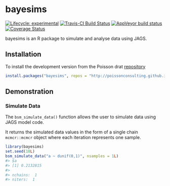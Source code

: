 
<!-- README.md is generated from README.Rmd. Please edit that file -->

# bayesims

<!-- badges: start -->

[![Lifecycle:
experimental](https://img.shields.io/badge/lifecycle-experimental-orange.svg)](https://www.tidyverse.com/lifecycle/#experimental)
[![Travis-CI Build
Status](https://travis-ci.com/poissonconsulting/bayesims.svg?branch=master)](https://travis-ci.com/poissonconsulting/bayesims)
[![AppVeyor build
status](https://ci.appveyor.com/api/projects/status/github/poissonconsulting/bayesims?branch=master&svg=true)](https://ci.appveyor.com/project/poissonconsulting/bayesims)
[![Coverage
Status](https://img.shields.io/codecov/c/github/poissonconsulting/bayesims/master.svg)](https://codecov.io/github/poissonconsulting/bayesims?branch=master)
<!-- badges: end -->

bayesims is an R package to simulate and analyse data using JAGS.

## Installation

To install the development version from the Poisson drat
[repository](https://github.com/poissonconsulting/drat)

``` r
install.packages("bayesims", repos = "http://poissonconsulting.github.io/drat")
```

## Demonstration

### Simulate Data

The `bsm_simulate_data()` function allows the user to simulate data
using JAGS model code.

It returns the simulated data values in the form of a single chain
`mcmcr::mcmcr` object where each iteration represents one sample.

``` r
library(bayesims)
set.seed(10L)
bsm_simulate_data("a ~ dunif(0,1)", nsamples = 1L)
#> $a
#> [1] 0.2132815
#> 
#> nchains:  1 
#> niters:  1
```
